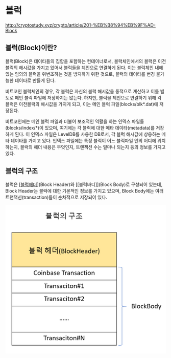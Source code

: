 # 블럭

http://cryptostudy.xyz/crypto/article/201-%EB%B8%94%EB%9F%AD-Block

## 블럭(Block)이란?
블럭(Block)은 데이타들의 집합을 포함하는 컨테이너로서, 블럭체인에서의 블럭은 이전 블럭의 해시값을 가지고 있어서 블럭들을 체인으로 연결하게 된다. 이는 블럭체인 내에 있는 임의의 블럭을 위변조하는 것을 방지하기 위한 것으로, 블럭의 데이타를 변경 불가능한 데이타로 만들게 된다.

비트코인 블럭체인의 경우, 각 블럭은 자신의 블럭 해시값을 동적으로 계산하고 이를 별도로 메인 블럭 파일에 저장하지는 않는다. 하지만, 블럭을 체인으로 연결하기 위해 각 블럭은 이전블럭의 해시값을 가지게 되고, 이는 메인 블럭 파일(blocks/blk*.dat)에 저장된다.

비트코인에는 메인 블럭 파일과 더불어 보조적인 역활을 하는 인덱스 파일들(blocks/index/*)이 있으며, 여기에는 각 블럭에 대한 메타 데이타(metadata)를 저장하게 된다. 이 인덱스 파일은 LevelDB를 사용한 DB로서, 각 블럭 해시값에 상응하는 메타 데이타를 가지고 있다. 인덱스 파일에는 특정 블럭이 어느 블럭파일 안의 어디에 위치하는지, 블럭의 헤더 내용은 무엇인지, 트랜잭션 수는 얼마나 되는지 등의 정보를 가지고 있다.

## 블럭의 구조
블럭은 [[블럭헤더]](Block Header)와 [[블럭바디]](Block Body)로 구성되어 있는데, Block Header는 블럭에 대한 기본적인 정보를 가지고 있으며, Block Body에는 여러 트랜잭션(transaction)들이 순차적으로 저장되어 있다.

![블럭의 구조](../attachments/2022-09-16-17-31-28.png)


[//begin]: # "Autogenerated link references for markdown compatibility"
[블럭헤더]: 블럭헤더 "블럭헤더"
[//end]: # "Autogenerated link references"